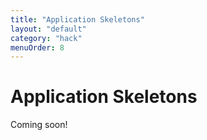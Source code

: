 ```yaml
---
title: "Application Skeletons"
layout: "default"
category: "hack"
menuOrder: 8
---
```


# Application Skeletons
Coming soon!